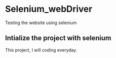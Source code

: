 # Selenium_webDriver
Testing the website using selenium

## Intialize the project with selenium
This project, I will coding everyday.